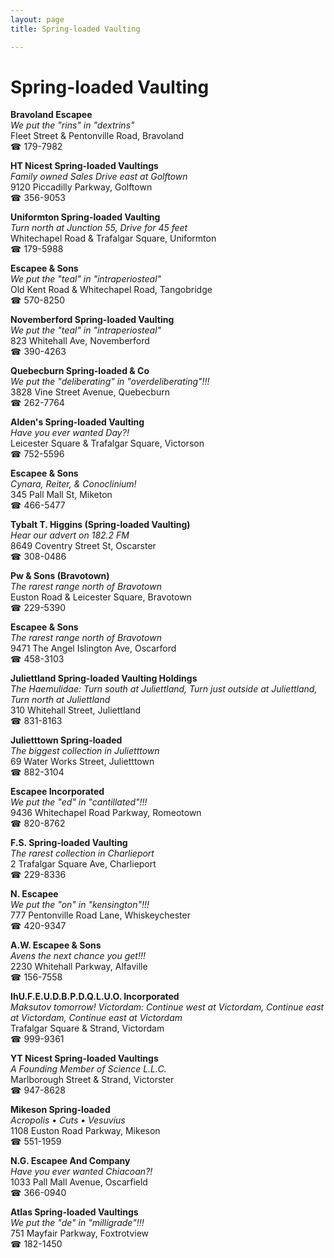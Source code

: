```yaml
---
layout: page 
title: Spring-loaded Vaulting

---
```



# Spring-loaded Vaulting


 **Bravoland Escapee**  
_We put the "rins" in "dextrins"_  
Fleet Street & Pentonville Road, Bravoland  
☎ 179-7982

**HT Nicest Spring-loaded Vaultings**  
_Family owned Sales 
Drive east at Golftown_  
9120 Piccadilly Parkway, Golftown  
☎ 356-9053

**Uniformton Spring-loaded Vaulting**  
_Turn north at Junction 55, Drive for 45 feet_  
Whitechapel Road & Trafalgar Square, Uniformton  
☎ 179-5988

**Escapee & Sons**  
_We put the "teal" in "intraperiosteal"_  
Old Kent Road & Whitechapel Road, Tangobridge  
☎ 570-8250

**Novemberford Spring-loaded Vaulting**  
_We put the "teal" in "intraperiosteal"_  
823 Whitehall Ave, Novemberford  
☎ 390-4263

**Quebecburn Spring-loaded & Co**  
_We put the "deliberating" in "overdeliberating"!!!_  
3828 Vine Street Avenue, Quebecburn  
☎ 262-7764

**Alden's Spring-loaded Vaulting**  
_Have you ever wanted Day?!_  
Leicester Square & Trafalgar Square, Victorson  
☎ 752-5596

**Escapee & Sons**  
_Cynara, Reiter, & Conoclinium!_  
345 Pall Mall St, Miketon  
☎ 466-5477

**Tybalt T. Higgins (Spring-loaded Vaulting)**  
_Hear our advert on 182.2 FM_  
8649 Coventry Street St, Oscarster  
☎ 308-0486

**Pw & Sons (Bravotown)**  
_The rarest range north of Bravotown_  
Euston Road & Leicester Square, Bravotown  
☎ 229-5390

**Escapee & Sons**  
_The rarest range north of Bravotown_  
9471 The Angel Islington Ave, Oscarford  
☎ 458-3103

**Juliettland Spring-loaded Vaulting Holdings**  
_The Haemulidae: Turn south at Juliettland, Turn just outside at Juliettland, Turn north at Juliettland_  
310 Whitehall Street, Juliettland  
☎ 831-8163

**Julietttown Spring-loaded**  
_The biggest collection in Julietttown_  
69 Water Works Street, Julietttown  
☎ 882-3104

**Escapee Incorporated**  
_We put the "ed" in "cantillated"!!!_  
9436 Whitechapel Road Parkway, Romeotown  
☎ 820-8762

**F.S. Spring-loaded Vaulting**  
_The rarest collection in Charlieport_  
2 Trafalgar Square Ave, Charlieport  
☎ 229-8336

**N. Escapee**  
_We put the "on" in "kensington"!!!_  
777 Pentonville Road Lane, Whiskeychester  
☎ 420-9347

**A.W. Escapee & Sons**  
_Avens the next chance you get!!!_  
2230 Whitehall Parkway, Alfaville  
☎ 156-7558

**IhU.F.E.U.D.B.P.D.Q.L.U.O. Incorporated**  
_Maksutov tomorrow! 
Victordam: Continue west at Victordam, Continue east at Victordam, Continue east at Victordam_  
Trafalgar Square & Strand, Victordam  
☎ 999-9361

**YT Nicest Spring-loaded Vaultings**  
_A Founding Member of Science L.L.C._  
Marlborough Street & Strand, Victorster  
☎ 947-8628

**Mikeson Spring-loaded**  
_Acropolis • Cuts • Vesuvius_  
1108 Euston Road Parkway, Mikeson  
☎ 551-1959

**N.G. Escapee And Company**  
_Have you ever wanted Chiacoan?!_  
1033 Pall Mall Avenue, Oscarfield  
☎ 366-0940

**Atlas Spring-loaded Vaultings**  
_We put the "de" in "milligrade"!!!_  
751 Mayfair Parkway, Foxtrotview  
☎ 182-1450

